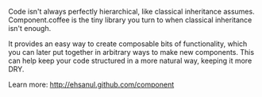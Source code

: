 Code isn't always perfectly hierarchical, like classical inheritance assumes.
Component.coffee is the tiny library you turn to when classical inheritance
isn't enough.

It provides an easy way to create composable bits of functionality, which you can
later put together in arbitrary ways to make new components. This can help keep
your code structured in a more natural way, keeping it more DRY.

Learn more: http://ehsanul.github.com/component
